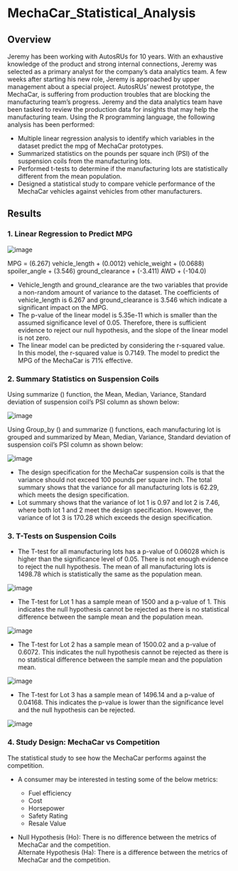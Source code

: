 # MechaCar_Statistical_Analysis
## Overview
Jeremy has been working with AutosRUs for 10 years. With an exhaustive knowledge of the product and strong internal connections, Jeremy was selected as a primary analyst for the company’s data analytics team. A few weeks after starting his new role, Jeremy is approached by upper management about a special project. AutosRUs’ newest prototype, the MechaCar, is suffering from production troubles that are blocking the manufacturing team’s progress. Jeremy and the data analytics team have been tasked to review the production data for insights that may help the manufacturing team. Using the R programming language, the following analysis has been performed:

- Multiple linear regression analysis to identify which variables in the dataset predict the mpg of MechaCar prototypes.
- Summarized statistics on the pounds per square inch (PSI) of the suspension coils from the manufacturing lots.
- Performed t-tests to determine if the manufacturing lots are statistically different from the mean population.
- Designed a statistical study to compare vehicle performance of the MechaCar vehicles against vehicles from other manufacturers.

## Results
### 1.  Linear Regression to Predict MPG

![image](https://user-images.githubusercontent.com/76491891/120903008-7daa7980-c611-11eb-9e54-15297e0e244e.png)

MPG = (6.267) vehicle_length + (0.0012) vehicle_weight + (0.0688) spoiler_angle + (3.546) ground_clearance + (-3.411) AWD + (-104.0)

- Vehicle_length and ground_clearance are the two variables that provide a non-random amount of variance to the dataset. The coefficients of vehicle_length is 6.267 and ground_clearance is 3.546 which indicate a significant impact on the MPG.
- The p-value of the linear model is 5.35e-11 which is smaller than the assumed significance level of 0.05. Therefore, there is sufficient evidence to reject our null hypothesis, and the slope of the linear model is not zero.
- The linear model can be predicted by considering the r-squared value. In this model, the r-squared value is 0.7149. The model to predict the MPG of the MechaCar is 71% effective.

### 2.  Summary Statistics on Suspension Coils
Using summarize () function, the Mean, Median, Variance, Standard deviation of suspension coil’s PSI column as shown below:

![image](https://user-images.githubusercontent.com/76491891/120903070-06291a00-c612-11eb-842d-77409098aa48.png)

Using Group_by () and summarize () functions, each manufacturing lot is grouped and summarized by Mean, Median, Variance, Standard deviation of suspension coil’s PSI column as shown below:

![image](https://user-images.githubusercontent.com/76491891/120903089-248f1580-c612-11eb-93fd-63924bef6a04.png)

- The design specification for the MechaCar suspension coils is that the variance should not exceed 100 pounds per square inch. The total summary shows that the variance for all manufacturing lots is 62.29, which meets the design specification.
- Lot summary shows that the variance of lot 1 is 0.97 and lot 2 is 7.46, where both lot 1 and 2 meet the design specification. However, the variance of lot 3 is 170.28 which exceeds the design specification. 

### 3.  T-Tests on Suspension Coils
- The T-test for all manufacturing lots has a p-value of 0.06028 which is higher than the significance level of 0.05. There is not enough evidence to reject the null hypothesis. The mean of all manufacturing lots is 1498.78 which is statistically the same as the population mean.

![image](https://user-images.githubusercontent.com/76491891/120903182-aed77980-c612-11eb-8f95-385c71357913.png)

- The T-test for Lot 1 has a sample mean of 1500 and a p-value of 1. This indicates the null hypothesis cannot be rejected as there is no statistical difference between the sample mean and the population mean.

![image](https://user-images.githubusercontent.com/76491891/120903212-e1817200-c612-11eb-9d4c-e97fef3225a7.png)

- The T-test for Lot 2 has a sample mean of 1500.02 and a p-value of 0.6072. This indicates the null hypothesis cannot be rejected as there is no statistical difference between the sample mean and the population mean.

![image](https://user-images.githubusercontent.com/76491891/120903243-037af480-c613-11eb-8d58-510ee3bc9b5f.png)

- The T-test for Lot 3 has a sample mean of 1496.14 and a p-value of 0.04168. This indicates the p-value is lower than the significance level and the null hypothesis can be rejected. 

![image](https://user-images.githubusercontent.com/76491891/120903260-2c9b8500-c613-11eb-8b17-b30265dab663.png)

### 4.  Study Design: MechaCar vs Competition
The statistical study to see how the MechaCar performs against the competition.

- A consumer may be interested in testing some of the below metrics:

  - Fuel efficiency
  -	Cost
  -	Horsepower
  -	Safety Rating
  -	Resale Value
 
- Null Hypothesis (Ho): There is no difference between the metrics of MechaCar and the competition.<br/>
 Alternate Hypothesis (Ha): There is a difference between the metrics of MechaCar and the competition.
